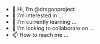 - 👋 Hi, I’m @dragonproject
- 👀 I’m interested in ...
- 🌱 I’m currently learning ...
- 💞️ I’m looking to collaborate on ...
- 📫 How to reach me ...

<!---
dragonproject/dragonproject is a ✨ special ✨ repository because its `README.md` (this file) appears on your GitHub profile.
You can click the Preview link to take a look at your changes.
--->
